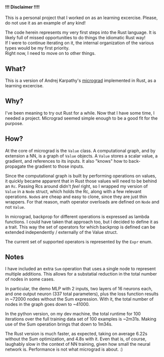 #### !!! Disclaimer !!!!

This is a personal project that I worked on as an learning excercise.
Please, do not use it as an example of any kind!

The code herein represents my very first steps into the Rust language.
It is likely full of missed opportunities to do things the idiomatic Rust way!  
If I were to continue iterating on it, the internal organization of the various types would be my first priority.  
Right now, I need to move on to other things.

## What?

This is a version of Andrej Karpathy's [micrograd](https://github.com/karpathy/micrograd) implemented in Rust, as a learning excercise.

## Why?

I've been meaning to try out Rust for a while. Now that I have some time, I needed a project.
Micrograd seemed simple enough to be a good fit for the purpose.

## How?

At the core of micrograd is the `Value` class.
A computational graph, and by extension a NN, is a graph of `Value` objects.
A `Value` stores a scalar value, a gradient, and references to its inputs.
It also "knows" how to back-propagate the gradient to those inputs.

Since the computational graph is built by performing operations on values, it quickly became apparent that in Rust those values will need to be behind an `Rc`.
Passing Rcs around didn't _feel_ right, so I wrapped my version of `Value` in a `Node` struct, which holds the Rc, along with a few relevant operations.
`Node`s are cheap and easy to clone, since they are just thin wrappers.
For that reason, math operator overloads are defined on `Node` and not `Value`.

In micrograd, backprop for different operations is expressed as lambda functions.
I could have taken that approach too, but I decided to define it as a trait.
This way the set of operators for which backprop is defined can be extended independently / externally of the Value struct.

The current set of supported operators is represented by the `Expr` enum.

## Notes

I have included an extra `Sum` operation that uses a single node to represent multiple additions.
This allows for a substatial reduction in the total number of nodes in some cases.

In particular, the demo MLP with 2 inputs, two layers of 16 neurons each, and one output neuron (337 total parameters), plus the loss function results in ~72000 nodes without the Sum expression.
With it, the total number of nodes in the graph goes down to ~41000.

In the python version, on my dev machine, the total runtime for 100 iterations over the full training data set of 100 examples is ~2m31s.
Making use of the Sum operation brings that down to 1m34s.

The Rust version is much faster, as expected, taking on average 6.22s without the Sum optimization, and 4.8s with it.
Even that is, of course, laughably slow in the context of NN training, given how small the neural network is.
Performance is not what micrograd is about. :)
